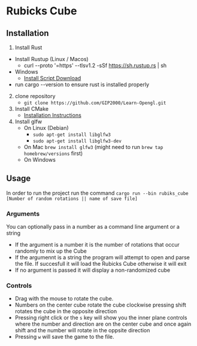 # Rubicks Cube

## Installation

1. Install Rust
  - Install Rustup (Linux / Macos)
    - curl --proto '=https' --tlsv1.2 -sSf https://sh.rustup.rs | sh
  - Windows
    - [Install Script Download](https://static.rust-lang.org/rustup/dist/i686-pc-windows-gnu/rustup-init.exe)
  - run cargo --version to ensure rust is installed properly
2. clone repository
    - `git clone https://github.com/GIP2000/Learn-Opengl.git`
3. Install CMake
    -  [Installation Instructions](https://cmake.org/install/)
4. Install glfw
    - On Linux (Debian)
        - `sudo apt-get install libglfw3`
        - `sudo apt-get install libglfw3-dev`
    - On Mac
        `brew install glfw3` (might need to run `brew tap homebrew/versions` first)
    - On Windows

## Usage

In order to run the project run the command
`cargo run --bin rubiks_cube [Number of random rotations || name of save file]`

### Arguments
You can optionally pass in a number as a command line argument or a string
- If the argument is a number it is the number of rotations that occur randomly to mix up the Cube
- If the argumennt is a string the program will attempt to open and parse the file. If succesfull it will load the Rubicks Cube otherwise it will exit
- If no argument is passed it will display a non-randomized cube

### Controls
- Drag with the mouse to rotate the cube.
- Numbers on the center cube rotate the cube clockwise pressing shift rotates the cube in the opposite direction
- Pressing right click or the `s` key will show you the inner plane controls where the number and direction are on the center cube and once again shift and the number will rotate in the oppsite direction
- Pressing `w` will save the game to the file.

